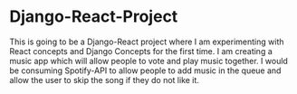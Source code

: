 # Django-React-Project
This is going to be a Django-React project where I am experimenting with React concepts and Django Concepts for the first time. 
I am creating a music app which will allow people to vote and play music together.
I would be consuming Spotify-API to allow people to add music in the queue and allow the user to skip the song if they do not like it.
